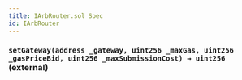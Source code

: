 ```yaml
---
title: IArbRouter.sol Spec
id: IArbRouter
---
```








### `setGateway(address _gateway, uint256 _maxGas, uint256 _gasPriceBid, uint256 _maxSubmissionCost) → uint256` (external)









